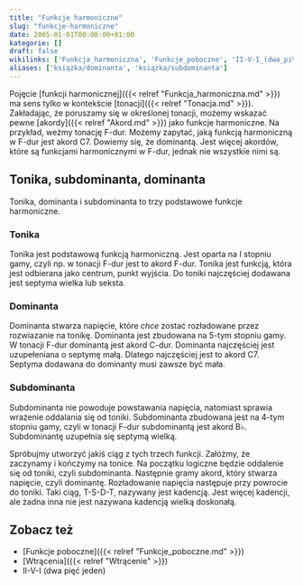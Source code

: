 ```yaml
---
title: "Funkcje harmoniczne"
slug: "funkcje-harmoniczne"
date: 2005-01-01T00:00:00+01:00
kategorie: []
draft: false
wikilinks: ['Funkcja_harmoniczna', 'Funkcje_poboczne', 'II-V-I_(dwa_pi%C4%99%C4%87_jeden)', 'Wtr%C4%85cenia', 'akord', 'tonacja']
aliases: ['książka/dominanta', 'książka/subdominanta']
---
```

Pojęcie [funkcji harmonicznej]({{< relref "Funkcja_harmoniczna.md" >}}) ma sens
tylko w kontekście [tonacji]({{< relref "Tonacja.md" >}}). Zakładając, że
poruszamy się w określonej tonacji, możemy wskazać pewne
[akordy]({{< relref "Akord.md" >}}) jako funkcje harmoniczne. Na przykład, weźmy
tonację F-dur. Możemy zapytać, jaką funkcją harmoniczną w F-dur jest
akord C7. Dowiemy się, że dominantą. Jest więcej akordów, które są
funkcjami harmonicznymi w F-dur, jednak nie wszystkie nimi są.

## Tonika, subdominanta, dominanta

Tonika, dominanta i subdominanta to trzy podstawowe funkcje harmoniczne.

### Tonika

Tonika jest podstawową funkcją harmoniczną. Jest oparta na I stopniu
gamy, czyli np. w tonacji F-dur jest to akord F-dur. Tonika jest
funkcją, która jest odbierana jako centrum, punkt wyjścia. Do toniki
najczęściej dodawana jest septyma wielka lub seksta.

### Dominanta

Dominanta stwarza napięcie, które *chce* zostać rozładowane przez
rozwiazanie na tonikę. Dominanta jest zbudowana na 5-tym stopniu gamy. W
tonacji F-dur dominantą jest akord C-dur. Dominanta najczęściej jest
uzupełeniana o septymę małą. Dlatego najczęściej jest to akord C7.
Septyma dodawana do dominanty musi zawsze być mała.

### Subdominanta

Subdominanta nie powoduje powstawania napięcia, natomiast sprawia
wrażenie oddalania się od toniki. Subdominanta zbudowana jest na 4-tym
stopniu gamy, czyli w tonacji F-dur subdominantą jest akord B♭.
Subdominantę uzupełnia się septymą wielką.

Spróbujmy utworzyć jakiś ciąg z tych trzech funkcji. Załóżmy, że
zaczynamy i kończymy na tonice. Na początku logiczne będzie oddalenie
się od toniki, czyli subdominanta. Następnie gramy akord, który stwarza
napięcie, czyli dominantę. Rozładowanie napięcia następuje przy powrocie
do toniki. Taki ciąg, T-S-D-T, nazywany jest kadencją. Jest więcej
kadencji, ale żadna inna nie jest nazywana kadencją wielką doskonałą.

## Zobacz też

  - [Funkcje poboczne]({{< relref "Funkcje_poboczne.md" >}})
  - [Wtrącenia]({{< relref "Wtrącenie" >}})
  - II-V-I (dwa pięć jeden)<!-- link nie odnosił się do niczego: 'Funkcje harmoniczne' ('content/książka/Funkcje_harmoniczne.md') links to 'II-V-I_\\(dwa_pięć_jeden\\)' ('content/książka/II-V-I_\\(dwa_pięć_jeden\\).md') and that does not exist -->